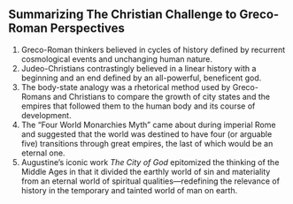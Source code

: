 ## Summarizing The Christian Challenge to Greco-Roman Perspectives
1. Greco-Roman thinkers believed in cycles of history defined by recurrent cosmological events and unchanging human nature.
2. Judeo-Christians contrastingly believed in a linear history with a beginning and an end defined by an all-powerful, beneficent god. 
3. The body-state analogy was a rhetorical method used by Greco-Romans and Christians to compare the growth of city states and the empires that followed them to the human body and its course of development. 
4. The “Four World Monarchies Myth” came about during imperial Rome and suggested that the world was destined to have four (or arguable five) transitions through great empires, the last of which would be an eternal one.
5. Augustine’s iconic work *The City of God* epitomized the thinking of the Middle Ages in that it divided the earthly world of sin and materiality from an eternal world of spiritual qualities—redefining the relevance of history in the temporary and tainted world of man on earth. 

